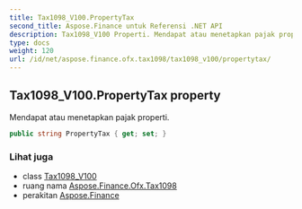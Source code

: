 ```yaml
---
title: Tax1098_V100.PropertyTax
second_title: Aspose.Finance untuk Referensi .NET API
description: Tax1098_V100 Properti. Mendapat atau menetapkan pajak properti.
type: docs
weight: 120
url: /id/net/aspose.finance.ofx.tax1098/tax1098_v100/propertytax/
---
```

## Tax1098_V100.PropertyTax property

Mendapat atau menetapkan pajak properti.

```csharp
public string PropertyTax { get; set; }
```

### Lihat juga

* class [Tax1098_V100](../)
* ruang nama [Aspose.Finance.Ofx.Tax1098](../../tax1098_v100/)
* perakitan [Aspose.Finance](../../../)


